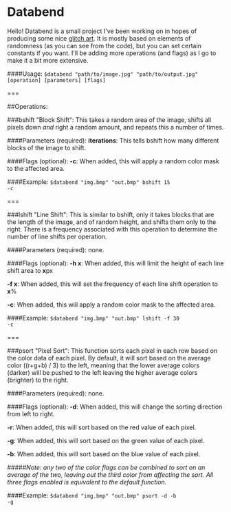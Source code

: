 Databend
========

Hello! Databend is a small project I've been working on in hopes of producing some nice [glitch art](http://www.glitch_art.reddit.com). It is mostly based on elements of randomness (as you can see from the code), but you can set certain constants if you want. I'll be adding more operations (and flags) as I go to make it a bit more extensive.

####Usage: <code>$databend "path/to/image.jpg" "path/to/output.jpg" [operation] [parameters] [flags] </code>

===

##Operations:

###bshift
"Block Shift": This takes a random area of the image, shifts all pixels down <i>and</i> right a random amount, and repeats this a number of times.

####Parameters (required):
<b>iterations</b>: This tells bshift how many different blocks of the image to shift. 

####Flags (optional):
<b>-c</b>: When added, this will apply a random color mask to the affected area.

####Example: <code>$databend "img.bmp" "out.bmp" bshift 15 -c</code> 

===

###lshift
"Line Shift": This is similar to bshift, only it takes blocks that are the length of the image, and of random height, and shifts them only to the right. There is a frequency associated with this operation to determine the number of line shifts per operation. 

####Parameters (required):
none.

####Flags (optional):
<b>-h x</b>: When added, this will limit the height of each line shift area to <b>x</b>px

<b>-f x</b>: When added, this will set the frequency of each line shift operation to <b>x</b>%

<b>-c</b>: When added, this will apply a random color mask to the affected area.

####Example: <code>$databend "img.bmp" "out.bmp" lshift -f 30 -c</code>
  
===

###psort
"Pixel Sort": This function sorts each pixel in each row based on the color data of each pixel. By default, it will sort based on the average color ((r+g+b) / 3) to the left, meaning that the lower average colors (darker) will be pushed to the left leaving the higher average colors (brighter) to the right. 

####Parameters (required):
none.

####Flags (optional):
<b>-d</b>: When added, this will change the sorting direction from left to right.

<b>-r</b>: When added, this will sort based on the red value of each pixel.

<b>-g</b>: When added, this will sort based on the green value of each pixel.

<b>-b</b>: When added, this will sort based on the blue value of each pixel.

#####<i>Note: any two of the color flags can be combined to sort on an average of the two, leaving out the third color from affecting the sort. All three flags enabled is equivalent to the default function.</i>

####Example: <code>$databend "img.bmp" "out.bmp" psort -d -b -g</code>

